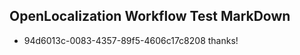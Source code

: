## OpenLocalization Workflow Test MarkDown
* 94d6013c-0083-4357-89f5-4606c17c8208 thanks!

<!--HONumber=Aug16_HO4-->


